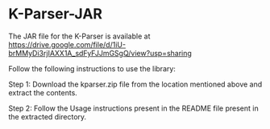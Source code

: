 # K-Parser-JAR

The JAR file for the K-Parser is available at  https://drive.google.com/file/d/1iU-brMMyDi3rjIAXX1A_sdFyFJJmGSgQ/view?usp=sharing 

Follow the following instructions to use the library:

Step 1: Download the kparser.zip file from the location mentioned above and extract the contents.

Step 2: Follow the Usage instructions present in the README file present in the extracted directory.


<!--The javadocs for the library are available at:
http://bioai8core.fulton.asu.edu/kparser_java_docs/ -->

